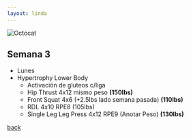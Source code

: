 ```yaml
---
layout: linda
---
```


![Octocat](https://www.google.com/url?sa=i&url=https%3A%2F%2Fmystickermania.com%2Fsticker-packs%2Fspongebob%2Fspongebob-workout&psig=AOvVaw2SZfe65B77rn7bf5EMUgNS&ust=1686785459127000&source=images&cd=vfe&ved=0CBEQjRxqFwoTCKCa5tKzwf8CFQAAAAAdAAAAABAE)
## Semana 3
  - Lunes
  - Hypertrophy Lower Body
    - Activación de gluteos c/liga
    - Hip Thrust 4x12 mismo peso **(150lbs)**
    - Front Squat 4x6 (+2.5lbs lado semana pasada) **(110lbs)**
    - RDL 4x10 RPE8 (105lbs)
    - Single Leg Leg Press 4x12 RPE9 (Anotar Peso) **(130lbs)**


[back](./linda_menu)

